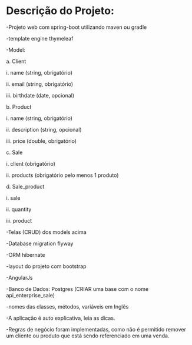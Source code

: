 # Descrição do Projeto:

-Projeto web com spring-boot utilizando maven ou gradle

-template engine thymeleaf

-Model:

a. Client

  i. name (string, obrigatório)
  
  ii. email (string, obrigatório)
  
  iii. birthdate (date, opcional)
  
b. Product

  i. name (string, obrigatório)
  
  ii. description (string, opcional)
  
  iii. price (double, obrigatório)
  
c. Sale

  i. client (obrigatório)
  
  ii. products (obrigatório pelo menos 1 produto)
  
d. Sale_product

  i. sale
  
  ii. quantity
  
  iii. product

-Telas (CRUD) dos models acima

-Database migration flyway

-ORM hibernate

-layout do projeto com bootstrap

-AngularJs

-Banco de Dados: Postgres (CRIAR uma base com o nome api_enterprise_sale)

-nomes das classes, métodos, variáveis em Inglês

-A aplicação é auto explicativa, leia as dicas.

-Regras de negócio foram implementadas, como não é permitido remover um cliente ou produto que está sendo referenciado em uma venda.
